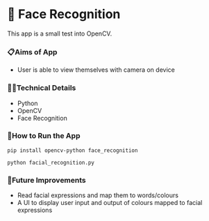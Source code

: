 # 👋 Face Recognition
This app is a small test into OpenCV.

### 📋Aims of App

- User is able to view themselves with camera on device

### 👩‍💻Technical Details

- Python
- OpenCV
- Face Recognition

### 🔧How to Run the App

`pip install opencv-python face_recognition`

`python facial_recognition.py`

### 💭Future Improvements

- Read facial expressions and map them to words/colours
- A UI to display user input and output of colours mapped to facial expressions 
